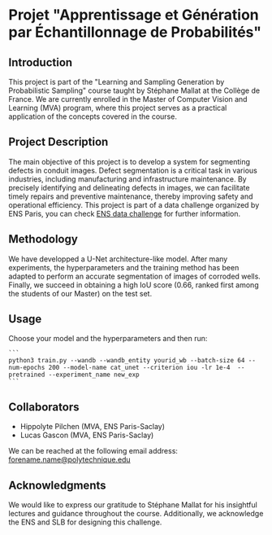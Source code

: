 # Projet "Apprentissage et Génération par Échantillonnage de Probabilités"


## Introduction

This project is part of the "Learning and Sampling Generation by Probabilistic Sampling" course taught by Stéphane Mallat at the Collège de France. We are currently enrolled in the Master of Computer Vision and Learning (MVA) program, where this project serves as a practical application of the concepts covered in the course.

## Project Description

The main objective of this project is to develop a system for segmenting defects in conduit images. Defect segmentation is a critical task in various industries, including manufacturing and infrastructure maintenance. By precisely identifying and delineating defects in images, we can facilitate timely repairs and preventive maintenance, thereby improving safety and operational efficiency. This project is part of a data challenge organized by ENS Paris, you can check [ENS data challenge](https://challengedata.ens.fr) for further information.

## Methodology

We have developped a U-Net architecture-like model. After many experiments, the hyperparameters and the training method has been adapted to perform an accurate segmentation of images of corroded wells. Finally, we succeed in obtaining a high IoU score (0.66, ranked first among the students of our Master) on the test set. 

## Usage

Choose your model and the hyperparameters and then run:

    ```
    python3 train.py --wandb --wandb_entity yourid_wb --batch-size 64 --num-epochs 200 --model-name cat_unet --criterion iou -lr 1e-4  --pretrained --experiment_name new_exp
    ```
## Collaborators

- Hippolyte Pilchen (MVA, ENS Paris-Saclay)
- Lucas Gascon (MVA, ENS Paris-Saclay)

We can be reached at the following email address: forename.name@polytechnique.edu


## Acknowledgments

We would like to express our gratitude to Stéphane Mallat for his insightful lectures and guidance throughout the course. Additionally, we acknowledge the ENS and SLB for designing this challenge.
